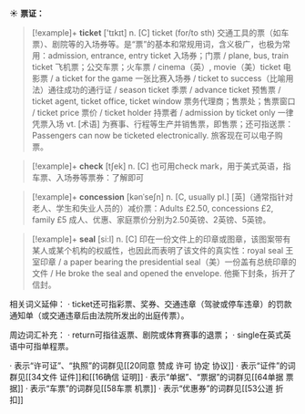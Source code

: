 ☀ <span class="category">**票证：**</span>
>[!example]+ <span class="vocabulary">**ticket**</span> ['tɪkɪt] 
> <span class="definition">n. [C] ticket (for/to sth) 交通工具的票（如车票）、剧院等的入场券等。是“票”的基本和常规用词，含义极广，也极为常用：</span>admission, entrance, entry ticket 入场券；门票 / plane, bus, train ticket 飞机票；公交车票；火车票 / cinema（英）, movie（美）ticket 电影票 / a ticket for the game 一张比赛入场券 / ticket to success（比喻用法）通往成功的通行证 / season ticket 季票 / advance ticket 预售票 / ticket agent, ticket office, ticket window 票务代理商；售票处；售票窗口 / ticket price 票价 / ticket holder 持票者 / admission by ticket only 一律凭票入场 <span class="definition">vt. [术语] 为赛事、行程等生产并销售票，即售票；还可指送票：</span>Passengers can now be ticketed electronically. 旅客现在可以电子购票。

>[!example]+ <span class="vocabulary">**check**</span> [tʃek] 
> <span class="definition">n. [C] 也可用check mark，用于美式英语，指车票、入场券等票券：</span>了解即可
           
>[!example]+ <span class="vocabulary">**concession**</span> [kənˈseʃn]
> <span class="definition">n. [C, usually pl.] [英]（通常指针对老人、学生和失业人员的）减价票：</span>Adults £2.50, concessions £2, family £5 成人、优惠、家庭票价分别为2.50英镑、2英镑、5英镑。

>[!example]+ <span class="vocabulary">**seal**</span> [si:l] 
> <span class="definition">n. [C] 印在一份文件上的印章或图章，该图案带有某人或某个机构的权威性，也因此而表明了该文件的真实性：</span>royal seal 王室印章 / a paper bearing the presidential seal（美）一份盖有总统印章的文件 / He broke the seal and opened the envelope. 他撕下封条，拆开了信封。

相关词义延伸：
· ticket还可指彩票、奖券、交通违章（驾驶或停车违章）的罚款通知单（或交通违章后由法院所发出的出庭传票）。

周边词汇补充：
· return可指往返票、剧院或体育赛事的退票；
· single在英式英语中可指单程票。

· 表示“许可证”、“执照”的词群见[[20同意 赞成 许可 协定 协议]]
· 表示“证件”的词群见[[34文件 证件]]和[[16确信 证明]]
· 表示“单据”、“票据”的词群见[[64单据 票据]]
· 表示“车票”的词群见[[58车票 机票]]
· 表示“优惠券”的词群见[[53公道 折扣]]
